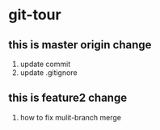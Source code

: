 # git-tour

## this is master origin change

1. update commit
2. update .gitignore

## this is feature2 change

1. how to fix mulit-branch merge
